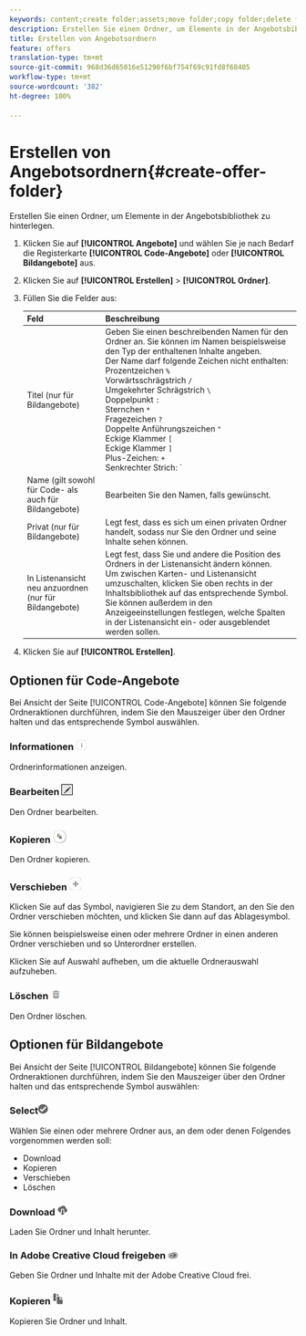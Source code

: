 ```yaml
---
keywords: content;create folder;assets;move folder;copy folder;delete folder;download folder;folder
description: Erstellen Sie einen Ordner, um Elemente in der Angebotsbibliothek zu hinterlegen.
title: Erstellen von Angebotsordnern
feature: offers
translation-type: tm+mt
source-git-commit: 968d36d65016e51290f6bf754f69c91fd8f68405
workflow-type: tm+mt
source-wordcount: '382'
ht-degree: 100%

---
```



# Erstellen von Angebotsordnern{#create-offer-folder}

Erstellen Sie einen Ordner, um Elemente in der Angebotsbibliothek zu hinterlegen.

1. Klicken Sie auf **[!UICONTROL Angebote]** und wählen Sie je nach Bedarf die Registerkarte **[!UICONTROL Code-Angebote]** oder **[!UICONTROL Bildangebote]** aus.
1. Klicken Sie auf **[!UICONTROL Erstellen]** > **[!UICONTROL Ordner]**.
1. Füllen Sie die Felder aus:

   | Feld | Beschreibung |
   |--- |--- |
   | Titel (nur für Bildangebote) | Geben Sie einen beschreibenden Namen für den Ordner an. Sie können im Namen beispielsweise den Typ der enthaltenen Inhalte angeben.<br>Der Name darf folgende Zeichen nicht enthalten:<br>Prozentzeichen `%`<br>Vorwärtsschrägstrich `/`<br>Umgekehrter Schrägstrich `\`<br>Doppelpunkt `:`<br>Sternchen `*`<br>Fragezeichen `?`<br>Doppelte Anführungszeichen `"`<br>Eckige Klammer `[`<br>Eckige Klammer `]`<br>Plus-Zeichen: `+`<br>Senkrechter Strich: `|`<br>Punkt: `.`<br>Raute: `#`<br>Geschweifte Klammer: `{`<br>Geschweifte Klammer `}`<br>Einfügezeichen `^`<br>Semikolon `;`<br>Anstelle dieser Zeichen können Sie einen Bindestrich (`- `) verwenden. |
   | Name (gilt sowohl für Code- als auch für Bildangebote) | Bearbeiten Sie den Namen, falls gewünscht. |
   | Privat      (nur für Bildangebote) | Legt fest, dass es sich um einen privaten Ordner handelt, sodass nur Sie den Ordner und seine Inhalte sehen können. |
   | In Listenansicht neu anzuordnen  (nur für Bildangebote) | Legt fest, dass Sie und andere die Position des Ordners in der Listenansicht ändern können.<br>Um zwischen Karten- und Listenansicht umzuschalten, klicken Sie oben rechts in der Inhaltsbibliothek auf das entsprechende Symbol. Sie können außerdem in den Anzeigeeinstellungen festlegen, welche Spalten in der Listenansicht ein- oder ausgeblendet werden sollen. |

1. Klicken Sie auf **[!UICONTROL Erstellen]**.

## Optionen für Code-Angebote

Bei Ansicht der Seite [!UICONTROL Code-Angebote] können Sie folgende Ordneraktionen durchführen, indem Sie den Mauszeiger über den Ordner halten und das entsprechende Symbol auswählen.

### Informationen ![](assets/icon_info.png)

Ordnerinformationen anzeigen.

### Bearbeiten   ![](assets/icon_edit.png)

Den Ordner bearbeiten.

### Kopieren   ![](assets/icon_copy.png)

Den Ordner kopieren.

### Verschieben   ![](assets/icon_move_folder.png)

Klicken Sie auf das Symbol, navigieren Sie zu dem Standort, an den Sie den Ordner verschieben möchten, und klicken Sie dann auf das Ablagesymbol.

Sie können beispielsweise einen oder mehrere Ordner in einen anderen Ordner verschieben und so Unterordner erstellen.

Klicken Sie auf Auswahl aufheben, um die aktuelle Ordnerauswahl aufzuheben.

### Löschen ![](assets/icon_delete.png)

Den Ordner löschen.

## Optionen für Bildangebote

Bei Ansicht der Seite [!UICONTROL Bildangebote] können Sie folgende Ordneraktionen durchführen, indem Sie den Mauszeiger über den Ordner halten und das entsprechende Symbol auswählen:

### Select![](assets/icon_check.png)

Wählen Sie einen oder mehrere Ordner aus, an dem oder denen Folgendes vorgenommen werden soll:

* Download
* Kopieren
* Verschieben
* Löschen

### Download   ![](assets/icon_download.png)

Laden Sie Ordner und Inhalt herunter.

### In Adobe Creative Cloud freigeben ![](assets/icon_creative_cloud.png)

Geben Sie Ordner und Inhalte mit der Adobe Creative Cloud frei.

### Kopieren   ![](assets/icon_copy_content.png)

Kopieren Sie Ordner und Inhalt.